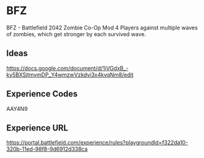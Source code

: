 # BFZ
BFZ - Battlefield 2042 Zombie Co-Op Mod
4 Players against multiple waves of zombies, which get stronger by each survived wave.

## Ideas
https://docs.google.com/document/d/1iVGdxB_-ky5BXSjtmymDP_Y4wmzwVzkdvi3x4kvqNm8/edit

## Experience Codes
AAY4N9

## Experience URL
https://portal.battlefield.com/experience/rules?playgroundId=f322da10-320b-11ed-98f8-9d6912d338ca
